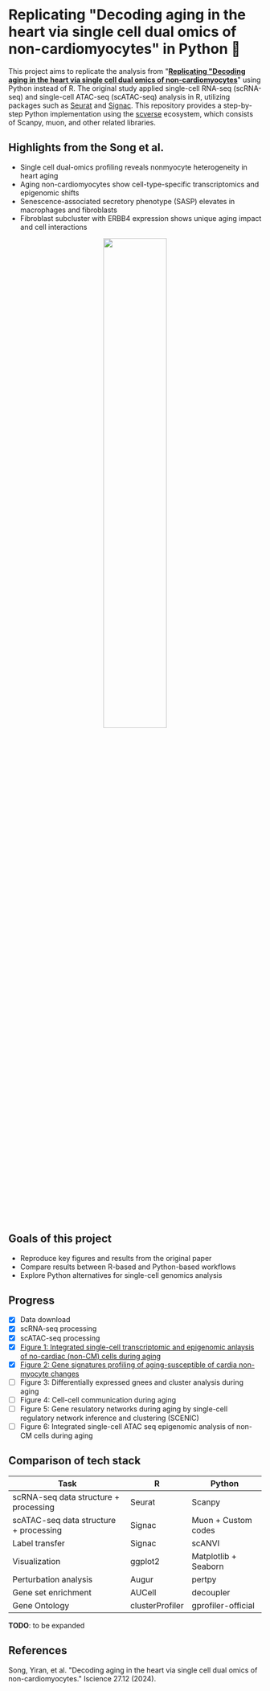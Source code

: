 # Replicating "Decoding aging in the heart via single cell dual omics of non-cardiomyocytes" in Python 🐍

This project aims to replicate the analysis from "**[Replicating "Decoding aging in the heart via single cell dual omics of non-cardiomyocytes](https://www.cell.com/iscience/fulltext/S2589-0042(24)02696-8)**" using Python instead of R.
The original study applied single-cell RNA-seq (scRNA-seq) and single-cell ATAC-seq (scATAC-seq) analysis in R, utilizing packages such as [Seurat](https://satijalab.org/seurat/) and [Signac](https://stuartlab.org/signac/).
This repository provides a step-by-step Python implementation using the [scverse](https://scverse.org/) ecosystem, which consists of Scanpy, muon, and other related libraries.

## Highlights from the Song et al.
- Single cell dual-omics profiling reveals nonmyocyte heterogeneity in heart aging
- Aging non-cardiomyocytes show cell-type-specific transcriptomics and epigenomic shifts
- Senescence-associated secretory phenotype (SASP) elevates in macrophages and fibroblasts
- Fibroblast subcluster with ERBB4 expression shows unique aging impact and cell interactions
  
<p align="center">
<img src="https://github.com/user-attachments/assets/7da3ed2e-3b76-4ebd-9349-85246e3f3ce0" width=50% height=50%>
</p>

## Goals of this project
- Reproduce key figures and results from the original paper
- Compare results between R-based and Python-based workflows
- Explore Python alternatives for single-cell genomics analysis

## Progress
- [x] Data download
- [x] scRNA-seq processing
- [x] scATAC-seq processing
- [x] [Figure 1: Integrated single-cell transcriptomic and epigenomic anlaysis of no-cardiac (non-CM) cells during aging](figures/figure1.png)
- [X] [Figure 2: Gene signatures profiling of aging-susceptible of cardia non-myocyte changes](figures/figure2.png)
- [ ] Figure 3: Differentially expressed gnees and cluster analysis during aging
- [ ] Figure 4: Cell-cell communication during aging
- [ ] Figure 5: Gene resulatory networks during aging by single-cell regulatory network inference and clustering (SCENIC)
- [ ] Figure 6: Integrated single-cell ATAC seq epigenomic analysis of non-CM cells during aging
      
## Comparison of tech stack

| Task  | R | Python  |
| ------------- | ------------- | ------------- |
| scRNA-seq data structure + processing  | Seurat | Scanpy |
| scATAC-seq data structure + processing  | Signac | Muon + Custom codes |
| Label transfer | Signac | scANVI | 
| Visualization | ggplot2 | Matplotlib + Seaborn |
| Perturbation analysis | Augur | pertpy |
| Gene set enrichment | AUCell | decoupler |
| Gene Ontology | clusterProfiler | gprofiler-official |

**TODO**: to be expanded

## References
Song, Yiran, et al. "Decoding aging in the heart via single cell dual omics of non-cardiomyocytes." Iscience 27.12 (2024).
